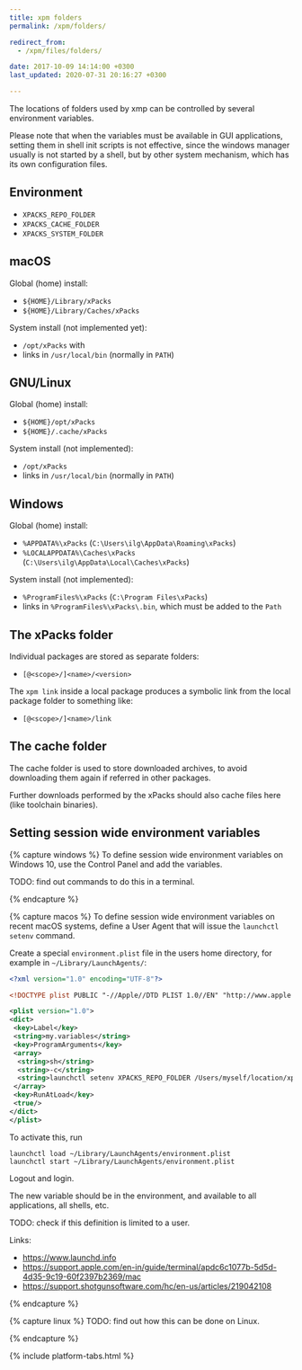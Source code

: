```yaml
---
title: xpm folders
permalink: /xpm/folders/

redirect_from:
  - /xpm/files/folders/

date: 2017-10-09 14:14:00 +0300
last_updated: 2020-07-31 20:16:27 +0300

---
```


The locations of folders used by xmp can be controlled by several environment
variables.

Please note that when the variables must be available in GUI applications,
setting them in shell init scripts is not effective, since the windows manager
usually is not started by a shell, but by other system mechanism, which has
its own configuration files.

## Environment

* `XPACKS_REPO_FOLDER`
* `XPACKS_CACHE_FOLDER`
* `XPACKS_SYSTEM_FOLDER`

## macOS

Global (home) install:

* `${HOME}/Library/xPacks`
* `${HOME}/Library/Caches/xPacks`

System install (not implemented yet):

* `/opt/xPacks` with
* links in `/usr/local/bin` (normally in `PATH`)

## GNU/Linux

Global (home) install:

* `${HOME}/opt/xPacks`
* `${HOME}/.cache/xPacks`

System install (not implemented):

* `/opt/xPacks`
* links in `/usr/local/bin` (normally in `PATH`)

## Windows

Global (home) install:

* `%APPDATA%\xPacks` (`C:\Users\ilg\AppData\Roaming\xPacks`)
* `%LOCALAPPDATA%\Caches\xPacks` (`C:\Users\ilg\AppData\Local\Caches\xPacks`)

System install (not implemented):

* `%ProgramFiles%\xPacks` (`C:\Program Files\xPacks`)
* links in `%ProgramFiles%\xPacks\.bin`, which must be added to the `Path`

## The xPacks folder

Individual packages are stored as separate folders:

* `[@<scope>/]<name>/<version>`

The `xpm link` inside a local package produces a symbolic link from
the local package folder to something like:

* `[@<scope>/]<name>/link`

## The cache folder

The cache folder is used to store downloaded archives, to avoid
downloading them again if referred in other packages.

Further downloads performed by the xPacks should also cache files
here (like toolchain binaries).

## Setting session wide environment variables

{% capture windows %}
To define session wide environment variables on Windows 10, use the 
Control Panel and add the variables.

TODO: find out commands to do this in a terminal.

{% endcapture %}

{% capture macos %}
To define session wide environment variables on recent macOS systems,
define a User Agent that will issue the `launchctl setenv` command.

Create a special `environment.plist` file in the users home directory,
for example in `~/Library/LaunchAgents/`:

```xml
<?xml version="1.0" encoding="UTF-8"?>

<!DOCTYPE plist PUBLIC "-//Apple//DTD PLIST 1.0//EN" "http://www.apple.com/DTDs/PropertyList-1.0.dtd">

<plist version="1.0">
<dict>
 <key>Label</key>
 <string>my.variables</string>
 <key>ProgramArguments</key>
 <array>
  <string>sh</string>
  <string>-c</string>
  <string>launchctl setenv XPACKS_REPO_FOLDER /Users/myself/location/xpacks</string>
 </array>
 <key>RunAtLoad</key>
 <true/>
</dict>
</plist>
```

To activate this, run

```console
launchctl load ~/Library/LaunchAgents/environment.plist
launchctl start ~/Library/LaunchAgents/environment.plist
```

Logout and login.

The new variable should be in the environment, and available to
all applications, all shells, etc.

TODO: check if this definition is limited to a user.

Links:

- https://www.launchd.info
- https://support.apple.com/en-in/guide/terminal/apdc6c1077b-5d5d-4d35-9c19-60f2397b2369/mac
- https://support.shotgunsoftware.com/hc/en-us/articles/219042108

{% endcapture %}

{% capture linux %}
TODO: find out how this can be done on Linux.

{% endcapture %}

{% include platform-tabs.html %}
